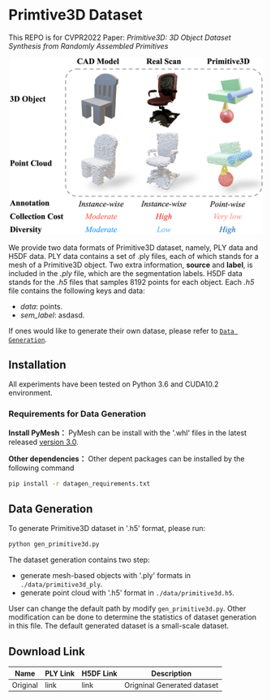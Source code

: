 # Primtive3D Dataset
This REPO is for CVPR2022 Paper: *Primitive3D: 3D Object Dataset Synthesis from Randomly Assembled Primitives*
<div align="center">
	<img src="compare.png" alt="Editor" width="500">
</div>

We provide two data formats of Primitive3D dataset, namely, PLY data and H5DF data. PLY data contains a set of .ply files, each of which stands for a mesh of a Primitive3D object. Two extra information, **source** and **label**, is included in the *.ply* file, which are the segmentation labels. H5DF data stands for the *.h5* files that samples 8192 points for each object. Each *.h5* file contains the following keys and data:
* *data*: points.
* *sem_label*: asdasd.

If ones would like to generate their own datase, please refer to [`Data Generation`](#data-generation).

## Installation
All experiments have been tested on Python 3.6 and CUDA10.2 environment.
### Requirements for Data Generation
**Install PyMesh：**
PyMesh can be install with the '.whl' files in the latest released [version 3.0](https://github.com/PyMesh/PyMesh/releases/tag/v0.3).

**Other dependencies：**
Other depent packages can be installed by the following command
```bash
pip install -r datagen_requirements.txt
```

## Data Generation
To generate Primitive3D dataset in '.h5' format, please run:
```bash
python gen_primitive3d.py
``` 
The dataset generation contains two step: 
* generate mesh-based objects with '.ply' formats in `./data/primitive3d_ply`. 
* generate point cloud with '.h5' format in `./data/primitive3d.h5`. 

User can change the default path by modify `gen_primitive3d.py`. Other modification can be done to determine the  statistics of dataset generation in this file. The default generated dataset is a small-scale dataset.


## Download Link
| Name |  PLY Link   | H5DF Link  | Description |
|  ----  | ----  |  ----  | ----  |
|Original|link|link|Origninal Generated dataset |
